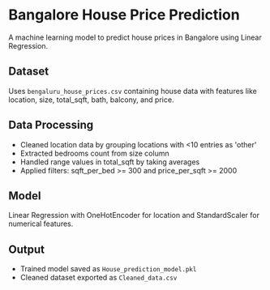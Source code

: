 # Bangalore House Price Prediction

A machine learning model to predict house prices in Bangalore using Linear Regression.

## Dataset
Uses `bengaluru_house_prices.csv` containing house data with features like location, size, total_sqft, bath, balcony, and price.

## Data Processing
- Cleaned location data by grouping locations with <10 entries as 'other'
- Extracted bedrooms count from size column
- Handled range values in total_sqft by taking averages
- Applied filters: sqft_per_bed >= 300 and price_per_sqft >= 2000

## Model
Linear Regression with OneHotEncoder for location and StandardScaler for numerical features.

## Output
- Trained model saved as `House_prediction_model.pkl`
- Cleaned dataset exported as `Cleaned_data.csv`
